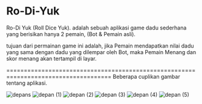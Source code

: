 # Ro-Di-Yuk

Ro-Di Yuk (Roll Dice Yuk). adalah sebuah aplikasi game dadu sederhana yang berisikan hanya 2 pemain, (Bot & Pemain asli). 

tujuan dari permainan game ini adalah, jika Pemain mendapatkan nilai dadu yang sama dengan dadu yang dilempar oleh Bot, maka Pemain Menang
dan skor menang akan tertampil di layar.

====================================================================================
Beberapa cuplikan gambar tentang aplikasi.

![depans](https://user-images.githubusercontent.com/63692319/132039552-14afa853-6e27-4100-85d1-a362894bfac5.jpg)
![depan (1)](https://user-images.githubusercontent.com/63692319/132039167-2645b4a7-b529-4363-98aa-0728d6b21610.jpg)
![depan (2)](https://user-images.githubusercontent.com/63692319/132039786-28d7c31d-f190-4a03-b502-ec0a1bb77e0a.jpg)
![depan (3)](https://user-images.githubusercontent.com/63692319/132040186-a687739b-9c0f-4abc-a0ef-b5be64592d99.jpg)
![depan (4)](https://user-images.githubusercontent.com/63692319/132040356-d561f38b-2b63-48e3-801c-e572307df8a8.jpg)
![depan (5)](https://user-images.githubusercontent.com/63692319/132040522-13642ac1-403a-4edd-b786-0b34e4f7d7a9.jpg)








